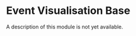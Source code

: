<!-- doxy
\page refEventVisualisationBase EventVisualisation Base
/doxy -->

# Event Visualisation Base

A description of this module is not yet available.
